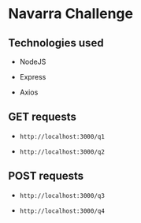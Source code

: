 # Navarra Challenge

## Technologies used

- NodeJS

- Express

- Axios

## GET requests

- `http://localhost:3000/q1`

- `http://localhost:3000/q2`

## POST requests

- `http://localhost:3000/q3`

- `http://localhost:3000/q4`
